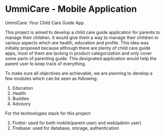 # UmmiCare - Mobile Application

UmmiCare: Your Child Care Guide App

This project is aimed to develop a child care guide application for parents to manage their children. It would give them a way to manage their children in various aspects which are health, education and profile. This idea was initially proposed because although there are plenty of child care guide apps, most of them are lacking in product categorization and only cover some parts of parenting guide. This designated application would help the parent user to keep track of everything.

To make sure all objectives are achievable, we are planning to develop a few modules which can be seen as following: 
1. Education
2. Health
3. Buddies
4. Advisory

For the technologies stack for this project:
1. Flutter: used for both mobile(parent user) and web(admin user)
2. Firebase: used for database, storage, authentication
